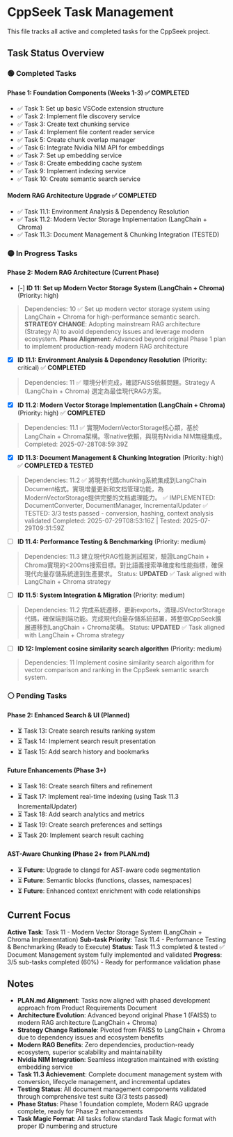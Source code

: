# CppSeek Task Management

This file tracks all active and completed tasks for the CppSeek project.

## Task Status Overview

### 🟢 Completed Tasks

#### Phase 1: Foundation Components (Weeks 1-3) ✅ COMPLETED
- ✅ Task 1: Set up basic VSCode extension structure
- ✅ Task 2: Implement file discovery service 
- ✅ Task 3: Create text chunking service
- ✅ Task 4: Implement file content reader service
- ✅ Task 5: Create chunk overlap manager
- ✅ Task 6: Integrate Nvidia NIM API for embeddings
- ✅ Task 7: Set up embedding service
- ✅ Task 8: Create embedding cache system
- ✅ Task 9: Implement indexing service
- ✅ Task 10: Create semantic search service

#### Modern RAG Architecture Upgrade ✅ COMPLETED
- ✅ Task 11.1: Environment Analysis & Dependency Resolution
- ✅ Task 11.2: Modern Vector Storage Implementation (LangChain + Chroma)
- ✅ Task 11.3: Document Management & Chunking Integration (TESTED)

### 🟡 In Progress Tasks

#### Phase 2: Modern RAG Architecture (Current Phase)
- [-] **ID 11: Set up Modern Vector Storage System (LangChain + Chroma)** (Priority: high)
> Dependencies: 10 ✅
> Set up modern vector storage system using LangChain + Chroma for high-performance semantic search. **STRATEGY CHANGE**: Adopting mainstream RAG architecture (Strategy A) to avoid dependency issues and leverage modern ecosystem.
> **Phase Alignment**: Advanced beyond original Phase 1 plan to implement production-ready modern RAG architecture

  - [x] **ID 11.1: Environment Analysis & Dependency Resolution** (Priority: critical) ✅ **COMPLETED**
  > Dependencies: 11
  > ✅ 環境分析完成，確認FAISS依賴問題。Strategy A (LangChain + Chroma) 選定為最佳現代RAG方案。

  - [x] **ID 11.2: Modern Vector Storage Implementation (LangChain + Chroma)** (Priority: high) ✅ **COMPLETED**
  > Dependencies: 11.1 ✅
  > 實現ModernVectorStorage核心類，基於LangChain + Chroma架構。零native依賴，與現有Nvidia NIM無縫集成。Completed: 2025-07-28T08:59:39Z

  - [x] **ID 11.3: Document Management & Chunking Integration** (Priority: high) ✅ **COMPLETED & TESTED**
  > Dependencies: 11.2 ✅
  > 將現有代碼chunking系統集成到LangChain Document格式。實現增量更新和文档管理功能，為ModernVectorStorage提供完整的文档處理能力。
  > ✅ IMPLEMENTED: DocumentConverter, DocumentManager, IncrementalUpdater
  > ✅ TESTED: 3/3 tests passed - conversion, hashing, context analysis validated
  > Completed: 2025-07-29T08:53:16Z | Tested: 2025-07-29T09:31:59Z

  - [ ] **ID 11.4: Performance Testing & Benchmarking** (Priority: medium)
  > Dependencies: 11.3
  > 建立現代RAG性能測試框架，驗證LangChain + Chroma實現的<200ms搜索目標。對比語義搜索準確度和性能指標，確保現代向量存儲系統達到生產要求。
  > Status: **UPDATED** ✅ Task aligned with LangChain + Chroma strategy

  - [ ] **ID 11.5: System Integration & Migration** (Priority: medium)
  > Dependencies: 11.2
  > 完成系統遷移，更新exports，清理JSVectorStorage代碼，確保端到端功能。完成現代向量存儲系統部署，將整個CppSeek擴展遷移到LangChain + Chroma架構。
  > Status: **UPDATED** ✅ Task aligned with LangChain + Chroma strategy

- [ ] **ID 12: Implement cosine similarity search algorithm** (Priority: medium)
> Dependencies: 11
> Implement cosine similarity search algorithm for vector comparison and ranking in the CppSeek semantic search system.

### ⚪ Pending Tasks

#### Phase 2: Enhanced Search & UI (Planned)
- ⏳ Task 13: Create search results ranking system
- ⏳ Task 14: Implement search result presentation  
- ⏳ Task 15: Add search history and bookmarks

#### Future Enhancements (Phase 3+)
- ⏳ Task 16: Create search filters and refinement
- ⏳ Task 17: Implement real-time indexing (using Task 11.3 IncrementalUpdater)
- ⏳ Task 18: Add search analytics and metrics
- ⏳ Task 19: Create search preferences and settings
- ⏳ Task 20: Implement search result caching

#### AST-Aware Chunking (Phase 2+ from PLAN.md)
- ⏳ **Future**: Upgrade to clangd for AST-aware code segmentation
- ⏳ **Future**: Semantic blocks (functions, classes, namespaces)
- ⏳ **Future**: Enhanced context enrichment with code relationships

## Current Focus
**Active Task**: Task 11 - Modern Vector Storage System (LangChain + Chroma Implementation)
**Sub-task Priority**: Task 11.4 - Performance Testing & Benchmarking (Ready to Execute)
**Status**: Task 11.3 completed & tested ✅ Document Management system fully implemented and validated
**Progress**: 3/5 sub-tasks completed (60%) - Ready for performance validation phase

## Notes
- **PLAN.md Alignment**: Tasks now aligned with phased development approach from Product Requirements Document
- **Architecture Evolution**: Advanced beyond original Phase 1 (FAISS) to modern RAG architecture (LangChain + Chroma)
- **Strategy Change Rationale**: Pivoted from FAISS to LangChain + Chroma due to dependency issues and ecosystem benefits
- **Modern RAG Benefits**: Zero dependencies, production-ready ecosystem, superior scalability and maintainability
- **Nvidia NIM Integration**: Seamless integration maintained with existing embedding service
- **Task 11.3 Achievement**: Complete document management system with conversion, lifecycle management, and incremental updates
- **Testing Status**: All document management components validated through comprehensive test suite (3/3 tests passed)
- **Phase Status**: Phase 1 foundation complete, Modern RAG upgrade complete, ready for Phase 2 enhancements
- **Task Magic Format**: All tasks follow standard Task Magic format with proper ID numbering and structure
